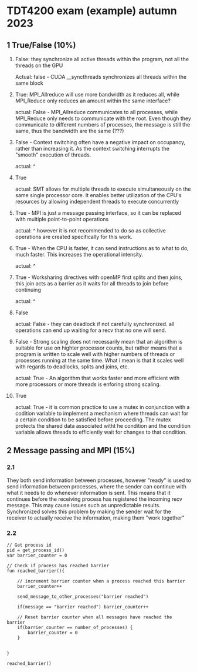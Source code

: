 # TDT4200 exam (example) autumn 2023

## 1 True/False (10%)
1. False: they synchronize all active threads within the program, not all the threads on the GPU
    
    Actual: false - CUDA __syncthreads synchronizes all threads within the same block 
2. True: MPI_Allreduce will use more bandwidth as it reduces all, while MPI_Reduce only reduces an amount within the same interface?

    actual: False - MPI_Allreduce communicates to all processes, while MPI_Reduce only needs to communicate with the root. Even though they communicate to different numbers of processes, the message is still the same, thus the bandwidth are the same (???)

3. False - Context switching often have a negative impact on occupancy, rather than increasing it. As the context switching interrupts the "smooth" execution of threads. 

    actual: ^

4. True

    actual: SMT allows for multiple threads to execute simultaneously on the same single processor core. It enables better utilization of the CPU's resources by allowing independent threads to execute concurrently

5. True - MPI is just a message passing interface, so it can be replaced with multiple point-to-point operations

    actual: ^ however it is not recommended to do so as collective operations are created specifically for this work.

6. True - When the CPU is faster, it can send instructions as to what to do, much faster. This increases the operational intensity. 

    actual: ^

7. True - Worksharing directives with openMP first splits and then joins, this join acts as a barrier as it waits for all threads to join before continuing

    actual: ^

8. False

    actual: False - they can deadlock if not carefully synchronized. all operations can end up waiting for a recv that no one will send. 

9. False - Strong scaling does not necessarily mean that an algorithm is suitable for use on highter processor counts, but rather means that a program is written to scale well with higher numbers of threads or processes running at the same time. What i mean is that it scales well with regards to deadlocks, splits and joins, etc.

    actual: True - An algorithm that works faster and more efficient with more processors or more threads is enforing strong scaling. 

10. True

    actual: True - it is common practice to use a mutex in conjunction with a codition variable to implement a  mechanism where threads can wait for a certain condition to be satisfied before proceeding. The mutex protects the shared data associated witht he condition and the condition variable allows threads to efficiently wait for changes to that condition. 

## 2 Message passing and MPI (15%)
### 2.1
They both send information between processes, however "ready" is used to send information between processes, where the sender can continue with what it needs to do whenever information is sent. This means that it continues before the receiving process has registered the incoming recv message. This may cause issues such as unpredictable results. Synchronized solves this problem by making the sender wait for the receiver to actually receive the information, making them "work together"

### 2.2
``` psuedo
// Get process id
pid = get_process_id()
var barrier_counter = 0

// Check if process has reached barrier
fun reached_barrier(){
    
    // increment barrier counter when a process reached this barrier
    barrier_counter++

    send_message_to_other_processes("barrier reached")

    if(message == "barrier reached") barrier_counter++

    // Reset barrier counter when all messages have reached the barrier
    if(barrier_counter == number_of_processes) {
        barrier_counter = 0
    }
    

}

reached_barrier()
```